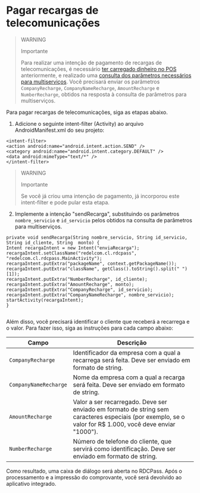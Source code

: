 # Pagar recargas de telecomunicações

> WARNING
> 
> Importante
>
> Para realizar uma intenção de pagamento de recargas de telecomunicações, é necessário [ter carregado dinheiro no POS](/developers/pt/docs/redelcom/local-integration/android/payments-processing/load-money-in-pos) anteriormente, e realizado uma [consulta dos parâmetros necessários para multiserviços](/developers/pt/docs/redelcom/local-integration/android/payments-processing/query-multiservice-parameters). Você precisará enviar os parâmetros `CompanyRecharge`, `CompanyNameRecharge`, `AmountRecharge` e `NumberRecharge`, obtidos na resposta à consulta de parâmetros para multiserviços.

Para pagar recargas de telecomunicações, siga as etapas abaixo.

1. Adicione o seguinte intent-filter (Activity) ao arquivo AndroidManifest.xml do seu projeto:

```android
<intent-filter> 
<action android:name="android.intent.action.SEND" /> 
<category android:name="android.intent.category.DEFAULT" /> 
<data android:mimeType="text/*" /> 
</intent-filter>

```


> WARNING
> 
> Importante
>
> Se você já criou uma intenção de pagamento, já incorporou este intent-filter e pode pular esta etapa.

2. Implemente a intenção "sendRecarga", substituindo os parâmetros `nombre_servicio` e `id_servicio` pelos obtidos na consulta de parâmetros para multiserviços.

```android
private void sendRecarga(String nombre_servicio, String id_servicio, String id_cliente, String  monto) { 
Intent recargaIntent = new Intent("enviaRecarga"); 
recargaIntent.setClassName("redelcom.cl.rdcpass", "redelcom.cl.rdcpass.MainActivity"); recargaIntent.putExtra("packageName", context.getPackageName()); 
recargaIntent.putExtra("className", getClass().toString().split(" ")[1]); 
recargaIntent.putExtra("NumberRecharge", id_cliente); 
recargaIntent.putExtra("AmountRecharge", monto); 
recargaIntent.putExtra("CompanyRecharge", id_servicio); 
recargaIntent.putExtra("CompanyNameRecharge", nombre_servicio); 
startActivity(recargaIntent); 
}
 
```


Além disso, você precisará identificar o cliente que receberá a recarrega e o valor. Para fazer isso, siga as instruções para cada campo abaixo:

| Campo | Descrição |
|---|---|
| `CompanyRecharge` | Identificador da empresa com a qual a recarrega será feita. Deve ser enviado em formato de string. |
| `CompanyNameRecharge` | Nome da empresa com a qual a recarga será feita. Deve ser enviado em formato de string. |
| `AmountRecharge` | Valor a ser recarregado. Deve ser enviado em formato de string sem caracteres especiais (por exemplo, se o valor for R$ 1.000, você deve enviar "1000"). |
| `NumberRecharge` | Número de telefone do cliente, que servirá como identificação. Deve ser enviado em formato de string. |

Como resultado, uma caixa de diálogo será aberta no RDCPass. Após o processamento e a impressão do comprovante, você será devolvido ao aplicativo integrado.


